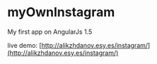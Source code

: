 # myOwnInstagram
My first app on AngularJs 1.5

live demo: [http://alikzhdanov.esy.es/instagram/](http://alikzhdanov.esy.es/instagram/)
